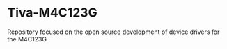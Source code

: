 # Tiva-M4C123G
Repository focused on the open source development of device drivers for the M4C123G 
